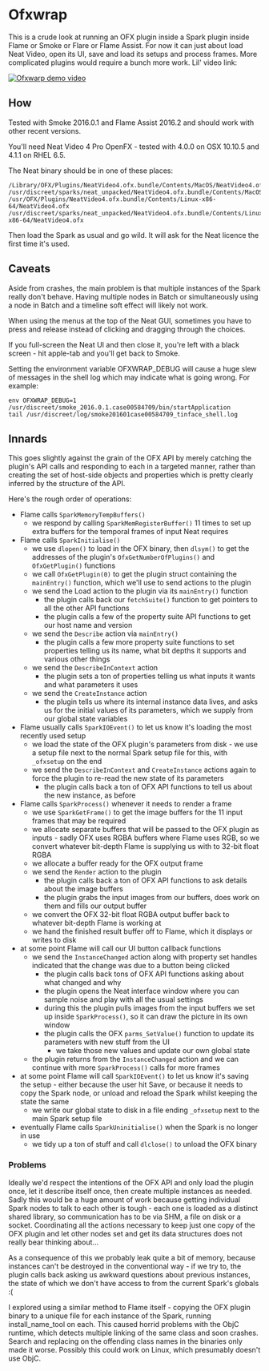 # Ofxwrap
This is a crude look at running an OFX plugin inside a Spark plugin inside Flame or Smoke or Flare or Flame Assist. For now it can just about load Neat Video, open its UI, save and load its setups and process frames.  More complicated plugins would require a bunch more work.  Lil' video link:

[![Ofxwarp demo video](http://img.youtube.com/vi/tMaSOM4HADc/3.jpg)](http://www.youtube.com/watch?v=tMaSOM4HADc)

## How
Tested with Smoke 2016.0.1 and Flame Assist 2016.2 and should work with other recent versions.

You'll need Neat Video 4 Pro OpenFX - tested with 4.0.0 on OSX 10.10.5 and 4.1.1 on RHEL 6.5.

The Neat binary should be in one of these places:
```
/Library/OFX/Plugins/NeatVideo4.ofx.bundle/Contents/MacOS/NeatVideo4.ofx
/usr/discreet/sparks/neat_unpacked/NeatVideo4.ofx.bundle/Contents/MacOS/NeatVideo4.ofx
/usr/OFX/Plugins/NeatVideo4.ofx.bundle/Contents/Linux-x86-64/NeatVideo4.ofx
/usr/discreet/sparks/neat_unpacked/NeatVideo4.ofx.bundle/Contents/Linux-x86-64/NeatVideo4.ofx
```

Then load the Spark as usual and go wild.  It will ask for the Neat licence the first time it's used.

## Caveats
Aside from crashes, the main problem is that multiple instances of the Spark really don't behave.  Having multiple nodes in Batch or simultaneously using a node in Batch and a timeline soft effect will likely not work.

When using the menus at the top of the Neat GUI, sometimes you have to press and release instead of clicking and dragging through the choices.

If you full-screen the Neat UI and then close it, you're left with a black screen - hit apple-tab and you'll get back to Smoke.

Setting the environment variable OFXWRAP_DEBUG will cause a huge slew of messages in the shell log which may indicate what is going wrong.  For example:

```
env OFXWRAP_DEBUG=1 /usr/discreet/smoke_2016.0.1.case00584709/bin/startApplication
tail /usr/discreet/log/smoke201601case00584709_tinface_shell.log
```

## Innards
This goes slightly against the grain of the OFX API by merely catching the plugin's API calls and responding to each in a targeted manner, rather than creating the set of host-side objects and properties which is pretty clearly inferred by the structure of the API.

Here's the rough order of operations:
- Flame calls `SparkMemoryTempBuffers()`
  - we respond by calling `SparkMemRegisterBuffer()` 11 times to set up extra buffers for the temporal frames of input Neat requires
- Flame calls `SparkInitialise()`
  - we use `dlopen()` to load in the OFX binary, then `dlsym()` to get the addresses of the plugin's `OfxGetNumberOfPlugins()` and `OfxGetPlugin()` functions
  - we call `OfxGetPlugin(0)` to get the plugin struct containing the `mainEntry()` function, which we'll use to send actions to the plugin
  - we send the Load action to the plugin via its `mainEntry()` function
    - the plugin calls back our `fetchSuite()` function to get pointers to all the other API functions
    - the plugin calls a few of the property suite API functions to get our host name and version
  - we send the `Describe` action via `mainEntry()`
    - the plugin calls a few more property suite functions to set properties telling us its name, what bit depths it supports and various other things
  - we send the `DescribeInContext` action
    - the plugin sets a ton of properties telling us what inputs it wants and what parameters it uses
  - we send the `CreateInstance` action
    - the plugin tells us where its internal instance data lives, and asks us for the initial values of its parameters, which we supply from our global state variables
- Flame usually calls `SparkIOEvent()` to let us know it's loading the most recently used setup
  - we load the state of the OFX plugin's parameters from disk - we use a setup file next to the normal Spark setup file for this, with `_ofxsetup` on the end
  - we send the `DescribeInContext` and `CreateInstance` actions again to force the plugin to re-read the new state of its parameters
    - the plugin calls back a ton of OFX API functions to tell us about the new instance, as before
- Flame calls `SparkProcess()` whenever it needs to render a frame
  - we use `SparkGetFrame()` to get the image buffers for the 11 input frames that may be required
  - we allocate separate buffers that will be passed to the OFX plugin as inputs - sadly OFX uses RGBA buffers where Flame uses RGB, so we convert whatever bit-depth Flame is supplying us with to 32-bit float RGBA
  - we allocate a buffer ready for the OFX output frame
  - we send the `Render` action to the plugin
    - the plugin calls back a ton of OFX API functions to ask details about the image buffers
    - the plugin grabs the input images from our buffers, does work on them and fills our output buffer
  - we convert the OFX 32-bit float RGBA output buffer back to whatever bit-depth Flame is working at
  - we hand the finished result buffer off to Flame, which it displays or writes to disk
- at some point Flame will call our UI button callback functions
  - we send the `InstanceChanged` action along with property set handles indicated that the change was due to a button being clicked
    - the plugin calls back tons of OFX API functions asking about what changed and why
    - the plugin opens the Neat interface window where you can sample noise and play with all the usual settings
    - during this the plugin pulls images from the input buffers we set up inside `SparkProcess()`, so it can draw the picture in its own window
    - the plugin calls the OFX `parms_SetValue()` function to update its parameters with new stuff from the UI
      - we take those new values and update our own global state
  - the plugin returns from the `InstanceChanged` action and we can continue with more `SparkProcess()` calls for more frames
- at some point Flame will call `SparkIOEvent()` to let us know it's saving the setup - either because the user hit Save, or because it needs to copy the Spark node, or unload and reload the Spark whilst keeping the state the same
  - we write our global state to disk in a file ending `_ofxsetup` next to the main Spark setup file
- eventually Flame calls `SparkUninitialise()` when the Spark is no longer in use
  - we tidy up a ton of stuff and call `dlclose()` to unload the OFX binary

### Problems
Ideally we'd respect the intentions of the OFX API and only load the plugin once, let it describe itself once, then create multiple instances as needed.  Sadly this would be a huge amount of work because getting individual Spark nodes to talk to each other is tough - each one is loaded as a distinct shared library, so communication has to be via SHM, a file on disk or a socket.  Coordinating all the actions necessary to keep just one copy of the OFX plugin and let other nodes set and get its data structures does not really bear thinking about...

As a consequence of this we probably leak quite a bit of memory, because instances can't be destroyed in the conventional way - if we try to, the plugin calls back asking us awkward questions about previous instances, the state of which we don't have access to from the current Spark's globals :(

I explored using a similar method to Flame itself - copying the OFX plugin binary to a unique file for each instance of the Spark, running install_name_tool on each.  This caused horrid problems with the ObjC runtime, which detects multiple linking of the same class and soon crashes.  Search and replacing on the offending class names in the binaries only made it worse. Possibly this could work on Linux, which presumably doesn't use ObjC.
